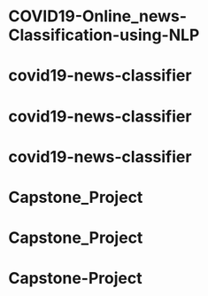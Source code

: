 # COVID19-Online_news-Classification-using-NLP
# covid19-news-classifier
# covid19-news-classifier
# covid19-news-classifier
# Capstone_Project
# Capstone_Project
# Capstone-Project
